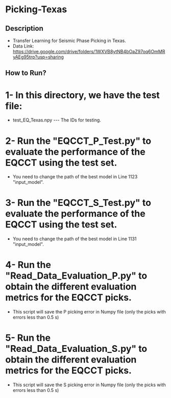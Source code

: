 # Picking-Texas
## Description
* Transfer Learning for Seismic Phase Picking in Texas.
* Data Link: https://drive.google.com/drive/folders/1WXVB8ytNB4bOaZ97oq6OmMRyAEg95trp?usp=sharing


## How to Run?
# 1- In this directory, we have the test file:
* test_EQ_Texas.npy  --- The IDs for testing.

# 2- Run the "EQCCT_P_Test.py" to evaluate the performance of the EQCCT using the test set.
* You need to change the path of the best model in Line 1123 "input_model".

# 3- Run the "EQCCT_S_Test.py" to evaluate the performance of the EQCCT using the test set.
* You need to change the path of the best model in Line 1131 "input_model". 

# 4- Run the "Read_Data_Evaluation_P.py" to obtain the different evaluation metrics for the EQCCT picks.
* This script will save the P picking error in Numpy file (only the picks with errors less than 0.5 s)

# 5- Run the "Read_Data_Evaluation_S.py" to obtain the different evaluation metrics for the EQCCT picks.
* This script will save the S picking error in Numpy file (only the picks with errors less than 0.5 s)


